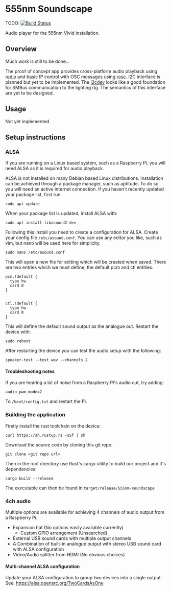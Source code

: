 # 555nm Soundscape #
TODO: [![Build Status](https://travis-ci.org/samgwise/555nm-soundscape.svg?branch=master)](https://travis-ci.org/samgwise/555nm-soundscape)

Audio player for the 555nm Vivid installation.

## Overview ##

Much work is still to be done...

The proof of concept app provides cross-platform audio playback using [rodio](https://crates.io/crates/rodio) and basic IP control with OSC messages using [rosc](https://crates.io/crates/rosc).
I2C interface is planned but yet to be implemented. The [i2cdev](https://crates.io/crates/i2cdev) looks like a good foundation for SMBus communication to the lighting rig. The semantics of this interface are yet to be designed.

## Usage ##

Not yet implemented

## Setup instructions ##

### ALSA ###
If you are running on a Linux based system, such as a Raspberry Pi, you will need ALSA as it is required for audio playback.

ALSA is not installed on many Debian based Linux distributions.
Installation can be achieved through a package manager, such as aptitude.
To do so you will need an active internet connection.
If you haven't recently updated your package list, first run:
```
sudo apt update
```
When your package list is updated, install ALSA with:
```
sudo apt install libasound2-dev
```

Following this install you need to create a configuration for ALSA.
Create your config file `/etc/asound.conf`.
You can use any editor you like, such as vim, but nano will be used here for simplicity.
```
sudo nano /etc/asound.conf
```
This will open a new file for editing which will be created when saved.
There are two entries which we must define, the default pcm and ctl entities.
```
pcm.!default {
  type hw
  card 0
}


ctl.!default {
  type hw
  card 0
}
```
This will define the default sound output as the analogue out.
Restart the device with:
```
sudo reboot
```

After restarting the device you can test the audio setup with the following:
```
speaker-test --test wav --channels 2
```

#### Troubleshooting notes ####
If you are hearing a lot of noise from a Raspberry Pi's audio out, try adding:
```
audio_pwm_mode=2
```
To `/boot/config.txt` and restart the Pi.

### Building the application ###
Firstly install the rust toolchain on the device:
```
curl https://sh.rustup.rs -sSf | sh
```

Download the source code by cloning this git repo:
```
git clone <git repo url>
```

Then in the root directory use Rust's cargo utility to build our project and it's dependencies:
```
cargo build --release
```
The executable can then be found in `target/release/555nm-soundscape`


### 4ch audio ###
Multiple options are available for achieving 4 channels of audio output from a Raspberry Pi.
- Expansion hat (No options easily available currently)
  - Custom GPIO arrangement (Unsearched)
- External USB sound cards with multiple output channels
- A Combination of built-in analogue output with stereo USB sound card with ALSA configuration
- Video/Audio splitter from HDMI (No obvious choices)

#### Multi-channel ALSA configuration
Update your ALSA configuration to group two devices into a single output.
See: https://alsa.opensrc.org/TwoCardsAsOne

